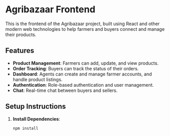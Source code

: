# Agribazaar Frontend

This is the frontend of the Agribazaar project, built using React and other modern web technologies to help farmers and buyers connect and manage their products.

## Features

- **Product Management**: Farmers can add, update, and view products.
- **Order Tracking**: Buyers can track the status of their orders.
- **Dashboard**: Agents can create and manage farmer accounts, and handle product listings.
- **Authentication**: Role-based authentication and user management.
- **Chat**: Real-time chat between buyers and sellers.

## Setup Instructions

1. **Install Dependencies**:
   ```bash
   npm install
